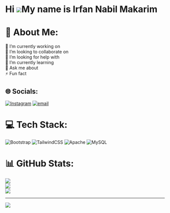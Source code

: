 Hi ![](https://user-images.githubusercontent.com/18350557/176309783-0785949b-9127-417c-8b55-ab5a4333674e.gif)My name is Irfan Nabil Makarim
===========================================================================================================================================
# 💫 About Me:
🔭 I’m currently working on<br>👯 I’m looking to collaborate on<br>🤝 I’m looking for help with<br>🌱 I’m currently learning<br>💬 Ask me about<br>⚡ Fun fact


## 🌐 Socials:
[![Instagram](https://img.shields.io/badge/Instagram-%23E4405F.svg?logo=Instagram&logoColor=white)](https://instagram.com/abillaee ) [![email](https://img.shields.io/badge/Email-D14836?logo=gmail&logoColor=white)](mailto:abillaee@yahoo.com) 

# 💻 Tech Stack:
![Bootstrap](https://img.shields.io/badge/bootstrap-%238511FA.svg?style=for-the-badge&logo=bootstrap&logoColor=white) ![TailwindCSS](https://img.shields.io/badge/tailwindcss-%2338B2AC.svg?style=for-the-badge&logo=tailwind-css&logoColor=white) ![Apache](https://img.shields.io/badge/apache-%23D42029.svg?style=for-the-badge&logo=apache&logoColor=white) ![MySQL](https://img.shields.io/badge/mysql-4479A1.svg?style=for-the-badge&logo=mysql&logoColor=white)
# 📊 GitHub Stats:
![](https://github-readme-stats.vercel.app/api?username=abillaee&theme=apprentice&hide_border=false&include_all_commits=false&count_private=true)<br/>
![](https://nirzak-streak-stats.vercel.app/?user=abillaee&theme=apprentice&hide_border=false)<br/>
![](https://github-readme-stats.vercel.app/api/top-langs/?username=abillaee&theme=apprentice&hide_border=false&include_all_commits=false&count_private=true&layout=compact)

---
[![](https://visitcount.itsvg.in/api?id=abillaee&icon=9&color=6)](https://visitcount.itsvg.in)

<!-- Proudly created with GPRM ( https://gprm.itsvg.in ) -->